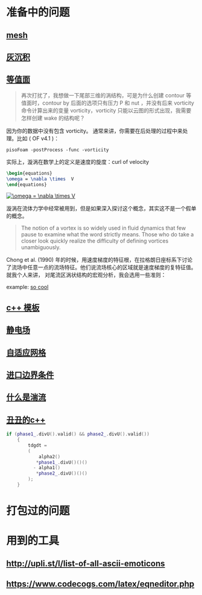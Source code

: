 # 准备中的问题
## [mesh](http://cfd-china.com/topic/2188/25%E4%BA%BF%E7%BD%91%E6%A0%BC%E7%9B%B4%E6%8E%A5%E6%A8%A1%E6%8B%9F/7)
## [灰沉积](http://cfd-china.com/topic/2053/%E5%88%86%E4%BA%AB-%E4%B8%80%E4%B8%AA-latex-%E8%AE%BA%E6%96%87%E6%A8%A1%E6%9D%BF/10)

## [等值面](http://cfd-china.com/topic/664/cd%E8%AE%A1%E7%AE%97%E4%B8%8D%E5%87%86%E7%9A%84%E9%97%AE%E9%A2%98-les-re3900-%E4%B8%89%E7%BB%B4%E5%9C%86%E6%9F%B1%E7%BB%95%E6%B5%81-pisofoam/1040)

> 再次打扰了，我想做一下尾部三维的涡结构，可是为什么创建 contour 等值面时，contour by 后面的选项只有压力 P 和 nut ，并没有后来 vorticity 命令计算出来的变量 vorticity，vorticity 只能以云图的形式出现，我需要怎样创建 wake 的结构呢？

因为你的数据中没有包含 vorticity。 通常来讲，你需要在后处理的过程中来处理。比如 ( OF v4.1 )：

```
pisoFoam -postProcess -func -vorticity
```

实际上，漩涡在数学上的定义是速度的旋度：curl of velocity

```latex
\begin{equations}
\omega = \nabla \times  V
\end{equations}
```
<a href="https://www.codecogs.com/eqnedit.php?latex=\omega&space;=&space;\nabla&space;\times&space;V" target="_blank"><img src="https://latex.codecogs.com/gif.latex?\omega&space;=&space;\nabla&space;\times&space;V" title="\omega = \nabla \times V" /></a>


漩涡在流体力学中经常被用到，但是如果深入探讨这个概念，其实这不是一个假单的概念。

> The notion of a vortex is so widely used in fluid dynamics that few pause to examine what the word strictly means. Those who do take a closer look quickly realize the difficulty of defining vortices unambiguously.

Chong et al. (1990) 年的时候，用速度梯度的特征根，在拉格朗日座标系下讨论了流场中任意一点的流场特征。他们说流场核心的区域就是速度梯度的复特征值。
就我个人来讲， 对尾流区涡状结构的宏观分析，我会选用一些准则：

example: [so cool](http://cfd-china.com/topic/2133/paraview%E8%BE%93%E5%87%BA%E5%B0%BE%E6%B6%A1/2)

## [c++ 模板](http://cfd-china.com/topic/2127/%E5%85%B3%E4%BA%8Etmp-volscalarfield-%E7%94%A8%E6%B3%95%E7%9A%84%E7%96%91%E9%97%AE)
## [静电场](http://www.cfd-china.com/topic/2132/%E9%A2%97%E7%B2%92%E7%94%B5%E9%87%8F)
## [自适应网格](http://cfd-china.com/topic/612/%E4%BA%8C%E7%BB%B4%E8%87%AA%E9%80%82%E5%BA%94%E7%BD%91%E6%A0%BC/18)
## [进口边界条件](http://cfd-china.com/topic/2133/paraview%E8%BE%93%E5%87%BA%E5%B0%BE%E6%B6%A1/2)
## [什么是湍流](http://cfd-china.com/topic/2118/%E6%80%8E%E4%B9%88%E7%90%86%E8%A7%A3%E6%B9%8D%E6%B5%81%E5%BC%BA%E5%BA%A6-%E6%98%AF%E4%B8%80%E7%BB%84%E5%8F%98%E5%8C%96%E7%9A%84%E6%95%B0%E5%80%BC-%E8%BF%98%E6%98%AF%E4%B8%80%E4%B8%AA%E5%8D%95%E7%8B%AC%E7%9A%84%E6%95%B0%E5%80%BC)
## [丑丑的c++](http://cfd-china.com/post/11368)
```c++
if (phase1_.divU().valid() && phase2_.divU().valid())
    {
        tdgdt =
        (
            alpha2()
           *phase1_.divU()()()
          - alpha1()
           *phase2_.divU()()()
        );
    }
```
# 打包过的问题

# 用到的工具
## http://upli.st/l/list-of-all-ascii-emoticons
## https://www.codecogs.com/latex/eqneditor.php
